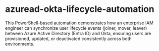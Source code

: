 # azuread-okta-lifecycle-automation
This PowerShell-based automation demonstrates how an enterprise IAM engineer can synchronize user lifecycle events (joiner, mover, leaver) between Azure Active Directory (Entra ID) and Okta, ensuring users are provisioned, updated, or deactivated consistently across both environments.
